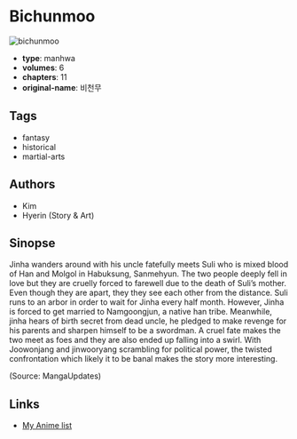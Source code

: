 # Bichunmoo

![bichunmoo](https://cdn.myanimelist.net/images/manga/2/30459.jpg)

-   **type**: manhwa
-   **volumes**: 6
-   **chapters**: 11
-   **original-name**: 비천무

## Tags

-   fantasy
-   historical
-   martial-arts

## Authors

-   Kim
-   Hyerin (Story & Art)

## Sinopse

Jinha wanders around with his uncle fatefully meets Suli who is mixed blood of Han and Molgol in Habuksung, Sanmehyun. The two people deeply fell in love but they are cruelly forced to farewell due to the death of Suli’s mother. Even though they are apart, they they see each other from the distance. Suli runs to an arbor in order to wait for Jinha every half month. However, Jinha is forced to get married to Namgoongjun, a native han tribe. Meanwhile, jinha hears of birth secret from dead uncle, he pledged to make revenge for his parents and sharpen himself to be a swordman. A cruel fate makes the two meet as foes and they are also ended up falling into a swirl. With Joowonjang and jinwooryang scrambling for political power, the twisted confrontation which likely it to be banal makes the story more interesting.

(Source: MangaUpdates)

## Links

-   [My Anime list](https://myanimelist.net/manga/19540/Bichunmoo)
